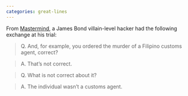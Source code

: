 ```yaml
---
categories: great-lines
---
```


From [Mastermind](https://mastermind.atavist.com/he-always-had-a-dark-side), a James Bond villain-level hacker had the following exchange at his trial:

> Q. And, for example, you ordered the murder of a Filipino customs agent, correct?

> A. That’s not correct.

> Q. What is not correct about it?

> A. The individual wasn’t a customs agent.

